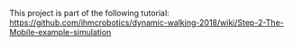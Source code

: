This project is part of the following tutorial: https://github.com/ihmcrobotics/dynamic-walking-2018/wiki/Step-2-The-Mobile-example-simulation
